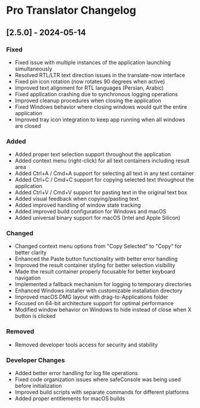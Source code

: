 # Pro Translator Changelog

## [2.5.0] - 2024-05-14

### Fixed
- Fixed issue with multiple instances of the application launching simultaneously
- Resolved RTL/LTR text direction issues in the translate-now interface
- Fixed pin icon rotation (now rotates 90 degrees when active)
- Improved text alignment for RTL languages (Persian, Arabic)
- Fixed application crashing due to synchronous logging operations
- Improved cleanup procedures when closing the application
- Fixed Windows behavior where closing windows would quit the entire application
- Improved tray icon integration to keep app running when all windows are closed

### Added
- Added proper text selection support throughout the application
- Added context menu (right-click) for all text containers including result area
- Added Ctrl+A / Cmd+A support for selecting all text in any text container
- Added Ctrl+C / Cmd+C support for copying selected text throughout the application
- Added Ctrl+V / Cmd+V support for pasting text in the original text box
- Added visual feedback when copying/pasting text
- Added improved handling of window state tracking
- Added improved build configuration for Windows and macOS
- Added universal binary support for macOS (Intel and Apple Silicon)

### Changed
- Changed context menu options from "Copy Selected" to "Copy" for better clarity
- Enhanced the Paste button functionality with better error handling
- Improved the result container styling for better selection visibility
- Made the result container properly focusable for better keyboard navigation
- Implemented a fallback mechanism for logging to temporary directories
- Enhanced Windows installer with customizable installation directory
- Improved macOS DMG layout with drag-to-Applications folder
- Focused on 64-bit architecture support for optimal performance
- Modified window behavior on Windows to hide instead of close when X button is clicked

### Removed
- Removed developer tools access for security and stability

### Developer Changes
- Added better error handling for log file operations
- Fixed code organization issues where safeConsole was being used before initialization
- Improved build scripts with separate commands for different platforms
- Added proper entitlements for macOS builds 